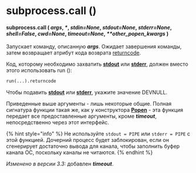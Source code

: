 # subprocess.call \(\)

#### subprocess.call \( _args_, _\*_, _stdin=None_, _stdout=None_, _stderr=None_, _shell=False_, _cwd=None_, _timeout=None_, _\*\*other\_popen\_kwargs_ \)

Запускает команду, описанную _**args**_. Ожидает завершения команды, затем возвращает атрибут кода возврата [returncode](https://treasuremaster.gitbook.io/python-docs/parallelnoe-vypolnenie/subprocess/popen.returncode).

Код, которому необходимо захватить [**stdout**](https://treasuremaster.gitbook.io/python-docs/parallelnoe-vypolnenie/subprocess/popen.stdout) или [**stderr**](https://treasuremaster.gitbook.io/python-docs/parallelnoe-vypolnenie/subprocess/popen.stderr), должен вместо этого использовать run \(\):

```python
run(...).returncode
```

Чтобы подавить [**stdout**](https://treasuremaster.gitbook.io/python-docs/parallelnoe-vypolnenie/subprocess/popen.stdout) или [**stderr**](https://treasuremaster.gitbook.io/python-docs/parallelnoe-vypolnenie/subprocess/popen.stderr), укажите значение DEVNULL.

Приведенные выше аргументы - лишь некоторые общие. Полная сигнатура функции такая же, как у конструктора [**Popen**](https://treasuremaster.gitbook.io/python-docs/parallelnoe-vypolnenie/subprocess/subprocess.popen) - эта функция передает все предоставленные аргументы, кроме _**timeout**_, непосредственно через этот интерфейс.

{% hint style="info" %}
Не используйте `stdout = PIPE` или `stderr = PIPE` с этой функцией. Дочерний процесс будет заблокирован, если он сгенерирует достаточно вывода для канала, чтобы заполнить буфер канала ОС, поскольку каналы не читаются.
{% endhint %}

_Изменено в версии 3.3:_ добавлен _**timeout**_.

